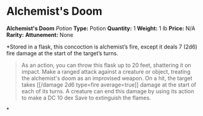 # Alchemist's Doom

**Alchemist's Doom**
_Potion_
**Type:** Potion
**Quantity:** 1
**Weight:** 1 lb
**Price:** N/A
**Rarity:** 
**Attunement:** None

*Stored in a flask, this concoction is alchemist’s fire, except it deals 7 (2d6) fire damage at the start of the target’s turns.
<blockquote>
As an action, you can throw this flask up to 20 feet, shattering it on impact. Make a ranged attack against a creature or object, treating the alchemist's doom as an improvised weapon. On a hit, the target takes  [[/damage 2d6 type=fire average=true]] damage at the start of each of its turns. A creature can end this damage by using its action to make a DC 10 dex Save to extinguish the flames.
</blockquote>*